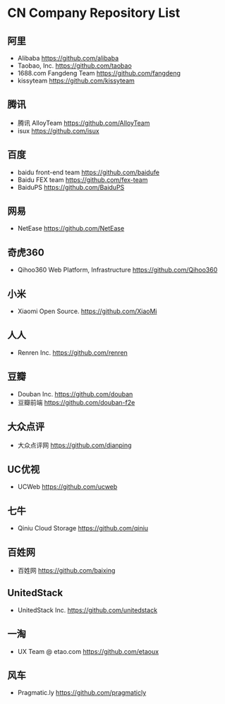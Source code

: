 # CN Company Repository List

## 阿里

* Alibaba https://github.com/alibaba
* Taobao, Inc. https://github.com/taobao
* 1688.com Fangdeng Team https://github.com/fangdeng
* kissyteam https://github.com/kissyteam

## 腾讯

* 腾讯 AlloyTeam https://github.com/AlloyTeam 
* isux https://github.com/isux 

## 百度

* baidu front-end team https://github.com/baidufe	
* Baidu FEX team https://github.com/fex-team
* BaiduPS https://github.com/BaiduPS 

## 网易

* NetEase https://github.com/NetEase 

## 奇虎360

* Qihoo360 Web Platform, Infrastructure https://github.com/Qihoo360 

## 小米

* Xiaomi Open Source. https://github.com/XiaoMi 

## 人人

* Renren Inc. https://github.com/renren 

## 豆瓣

* Douban Inc. https://github.com/douban 
* 豆瓣前端 https://github.com/douban-f2e 

## 大众点评

* 大众点评网 https://github.com/dianping 

## UC优视

* UCWeb https://github.com/ucweb 

## 七牛

* Qiniu Cloud Storage https://github.com/qiniu 

## 百姓网

* 百姓网 https://github.com/baixing 

## UnitedStack

* UnitedStack Inc. https://github.com/unitedstack 

## 一淘

* UX Team @ etao.com https://github.com/etaoux 

## 风车

* Pragmatic.ly https://github.com/pragmaticly 

